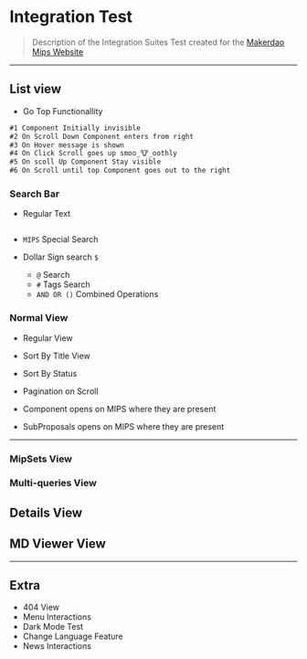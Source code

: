 # Integration Test

> Description of the Integration Suites Test created for the [Makerdao Mips Website](https://mips.makerdao.com/)

---

## List view

* Go Top Functionallity

```md
#1 Component Initially invisible
#2 On Scroll Down Component enters from right
#3 On Hover message is shown
#4 On Click Scroll goes up smoo_🐮_oothly
#5 On scoll Up Component Stay visible
#6 On Scroll until top Component goes out to the right
```

### Search Bar

* Regular Text

```md

```

* `MIPS` Special Search
* Dollar Sign search `$`

  * `@` Search
  * `#` Tags Search
  * `AND OR ()` Combined Operations

### Normal View

* Regular View
* Sort By Title View
* Sort By Status
* Pagination on Scroll

* Component opens on MIPS where they are present
* SubProposals opens on MIPS where they are present

---

### MipSets View

### Multi-queries View

## Details View

## MD Viewer View

---

## Extra

* 404 View
* Menu Interactions
* Dark Mode Test
* Change Language Feature
* News Interactions
